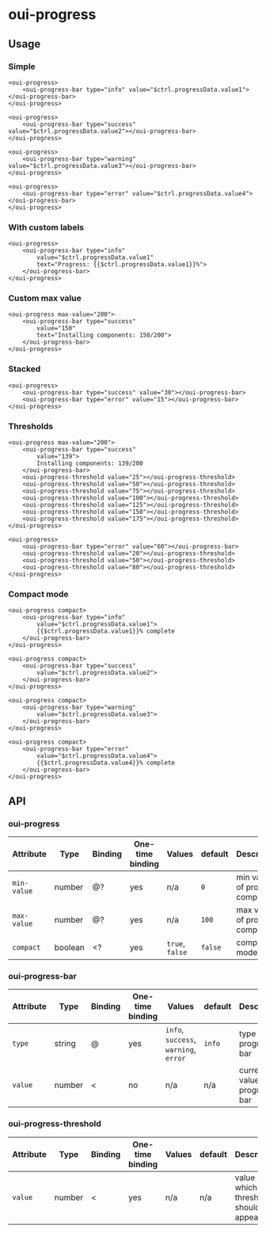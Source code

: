 # oui-progress

<component-status cx-design="complete" ux="rc"></component-status>

## Usage

### Simple

```html:preview
<oui-progress>
    <oui-progress-bar type="info" value="$ctrl.progressData.value1"></oui-progress-bar>
</oui-progress>

<oui-progress>
    <oui-progress-bar type="success" value="$ctrl.progressData.value2"></oui-progress-bar>
</oui-progress>

<oui-progress>
    <oui-progress-bar type="warning" value="$ctrl.progressData.value3"></oui-progress-bar>
</oui-progress>

<oui-progress>
    <oui-progress-bar type="error" value="$ctrl.progressData.value4"></oui-progress-bar>
</oui-progress>
```

### With custom labels

```html:preview
<oui-progress>
    <oui-progress-bar type="info"
        value="$ctrl.progressData.value1"
        text="Progress: {{$ctrl.progressData.value1}}%">
    </oui-progress-bar>
</oui-progress>
```

### Custom max value

```html:preview
<oui-progress max-value="200">
    <oui-progress-bar type="success"
        value="150"
        text="Installing components: 150/200">
    </oui-progress-bar>
</oui-progress>
```

### Stacked

```html:preview
<oui-progress>
    <oui-progress-bar type="success" value="30"></oui-progress-bar>
    <oui-progress-bar type="error" value="15"></oui-progress-bar>
</oui-progress>
```

### Thresholds

```html:preview
<oui-progress max-value="200">
    <oui-progress-bar type="success"
        value="139">
        Installing components: 139/200
    </oui-progress-bar>
    <oui-progress-threshold value="25"></oui-progress-threshold>
    <oui-progress-threshold value="50"></oui-progress-threshold>
    <oui-progress-threshold value="75"></oui-progress-threshold>
    <oui-progress-threshold value="100"></oui-progress-threshold>
    <oui-progress-threshold value="125"></oui-progress-threshold>
    <oui-progress-threshold value="150"></oui-progress-threshold>
    <oui-progress-threshold value="175"></oui-progress-threshold>
</oui-progress>

<oui-progress>
    <oui-progress-bar type="error" value="60"></oui-progress-bar>
    <oui-progress-threshold value="20"></oui-progress-threshold>
    <oui-progress-threshold value="50"></oui-progress-threshold>
    <oui-progress-threshold value="80"></oui-progress-threshold>
</oui-progress>
```

### Compact mode

```html:preview
<oui-progress compact>
    <oui-progress-bar type="info"
        value="$ctrl.progressData.value1">
        {{$ctrl.progressData.value1}}% complete
    </oui-progress-bar>
</oui-progress>

<oui-progress compact>
    <oui-progress-bar type="success"
        value="$ctrl.progressData.value2">
    </oui-progress-bar>
</oui-progress>

<oui-progress compact>
    <oui-progress-bar type="warning"
        value="$ctrl.progressData.value3">
    </oui-progress-bar>
</oui-progress>

<oui-progress compact>
    <oui-progress-bar type="error"
        value="$ctrl.progressData.value4">
        {{$ctrl.progressData.value4}}% complete
    </oui-progress-bar>
</oui-progress>
```

## API

### oui-progress

| Attribute     | Type      | Binding   | One-time binding  | Values                                | default       | Description
| ----          | ----      | ----      | ----              | ----                                  | ----          | ----
| `min-value`   | number    | @?        | yes               | n/a                                   | `0`           | min value of progress component
| `max-value`   | number    | @?        | yes               | n/a                                   | `100`         | max value of progress component
| `compact`     | boolean   | <?        | yes               | `true`, `false`                       | `false`       | compact mode flag

### oui-progress-bar
| Attribute     | Type      | Binding | One-time binding    | Values                                | default       | Description
| ----          | ----      | ----    | ----                | ----                                  | ----          | ----
| `type`        | string    | @       | yes                 | `info`, `success`, `warning`, `error` | `info`        | type of the progress bar
| `value`       | number    | <       | no                  | n/a                                   | n/a           | current value of progress bar

### oui-progress-threshold

| Attribute     | Type      | Binding | One-time binding    | Values                                | default       | Description
| ----          | ----      | ----    | ----                | ----                                  | ----          | ----
| `value`       | number    | <       | yes                 | n/a                                   | n/a           | value at which the threshold should appear
